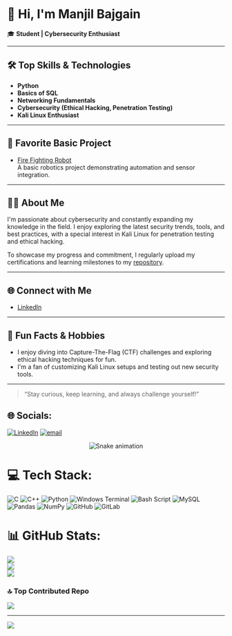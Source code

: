# 👋 Hi, I'm Manjil Bajgain

🎓 **Student | Cybersecurity Enthusiast**

---

## 🛠 Top Skills & Technologies
- **Python**
- **Basics of SQL**
- **Networking Fundamentals**
- **Cybersecurity (Ethical Hacking, Penetration Testing)**
- **Kali Linux Enthusiast**

---

## 🚀 Favorite Basic Project

- [Fire Fighting Robot](https://github.com/Manjil-Bajgain/Fire_Fighting_Robot.git)  
  A basic robotics project demonstrating automation and sensor integration.

---

## 👨‍💻 About Me

I'm passionate about cybersecurity and constantly expanding my knowledge in the field. I enjoy exploring the latest security trends, tools, and best practices, with a special interest in Kali Linux for penetration testing and ethical hacking.

To showcase my progress and commitment, I regularly upload my certifications and learning milestones to my [repository](https://github.com/Manjil-Bajgain/).

---

## 🌐 Connect with Me

- [LinkedIn](https://www.linkedin.com/in/manjil-bajgain-522138325/)

---

## 🎯 Fun Facts & Hobbies

- I enjoy diving into Capture-The-Flag (CTF) challenges and exploring ethical hacking techniques for fun.
- I'm a fan of customizing Kali Linux setups and testing out new security tools.

---

> “Stay curious, keep learning, and always challenge yourself!”


## 🌐 Socials:
[![LinkedIn](https://img.shields.io/badge/LinkedIn-%230077B5.svg?logo=linkedin&logoColor=white)](https://linkedin.com/in/https://www.linkedin.com/in/manjil-bajgain-522138325/) [![email](https://img.shields.io/badge/Email-D14836?logo=gmail&logoColor=white)](mailto:manjilsharma420@gmail.com) 

<!-- Snake Game Repo View -->

<div align="center">
  <img src="https://profile-readme-generator.com/assets/snake.svg" alt="Snake animation" />
</div>

# 💻 Tech Stack:
![C](https://img.shields.io/badge/c-%2300599C.svg?style=for-the-badge&logo=c&logoColor=white) ![C++](https://img.shields.io/badge/c++-%2300599C.svg?style=for-the-badge&logo=c%2B%2B&logoColor=white) ![Python](https://img.shields.io/badge/python-3670A0?style=for-the-badge&logo=python&logoColor=ffdd54) ![Windows Terminal](https://img.shields.io/badge/Windows%20Terminal-%234D4D4D.svg?style=for-the-badge&logo=windows-terminal&logoColor=white) ![Bash Script](https://img.shields.io/badge/bash_script-%23121011.svg?style=for-the-badge&logo=gnu-bash&logoColor=white) ![MySQL](https://img.shields.io/badge/mysql-4479A1.svg?style=for-the-badge&logo=mysql&logoColor=white) ![Pandas](https://img.shields.io/badge/pandas-%23150458.svg?style=for-the-badge&logo=pandas&logoColor=white) ![NumPy](https://img.shields.io/badge/numpy-%23013243.svg?style=for-the-badge&logo=numpy&logoColor=white) ![GitHub](https://img.shields.io/badge/github-%23121011.svg?style=for-the-badge&logo=github&logoColor=white) ![GitLab](https://img.shields.io/badge/gitlab-%23181717.svg?style=for-the-badge&logo=gitlab&logoColor=white)
# 📊 GitHub Stats:
![](https://github-readme-stats.vercel.app/api?username=Manjil-Bajgain&theme=dark&hide_border=false&include_all_commits=true&count_private=false)<br/>
![](https://nirzak-streak-stats.vercel.app/?user=Manjil-Bajgain&theme=dark&hide_border=false)<br/>
![](https://github-readme-stats.vercel.app/api/top-langs/?username=Manjil-Bajgain&theme=dark&hide_border=false&include_all_commits=true&count_private=false&layout=compact)

### 🔝 Top Contributed Repo
![](https://github-contributor-stats.vercel.app/api?username=Manjil-Bajgain&limit=5&theme=dark&combine_all_yearly_contributions=true)

---
[![](https://visitcount.itsvg.in/api?id=Manjil-Bajgain&icon=0&color=0)](https://visitcount.itsvg.in)

<!-- Proudly created with GPRM ( https://gprm.itsvg.in ) -->

<!-- Proudly created with GPRM ( https://gprm.itsvg.in ) -->
